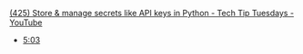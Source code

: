 [(425) Store & manage secrets like API keys in Python - Tech Tip Tuesdays - YouTube](https://www.youtube.com/watch?v=DVVYHlGYIHY)
-   <a class="youtubeTimestamp" href="https://www.youtube.com/watch?v=DVVYHlGYIHY&t=303">5:03</a>
